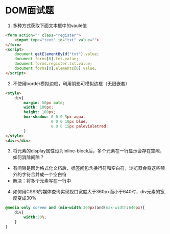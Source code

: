 # DOM面试题

1. 多种方式获取下面文本框中的vaule值

```html
<form action="" class="register">
	<input type="text" id="txt" value="">
</form>
<script>
	document.getElementById("txt").value;
	document.forms[0].tet.value;
	document.forms.register.txt.value;
	document.forms[0].elements[0].value;
</script>
```

2. 不使用border模拟边框，利用阴影可模拟边框（无限嵌套）

```html
<style>
    div{
		margin: 50px auto;
		width: 100px;
		height: 100px;
		box-shadow: 0 0 0 5px aqua,
				    0 0 0 10px blue,
				    0 0 0 15px palevioletred;
		}
</style>
<div></div>
```

3. 将元素的display属性设为inline-block后，多个元素在一行显示会存在空隙，如何消除间隙？

- 有间隙是因为格式化文档后，标签间包含换行符和空白符，浏览器会将这些额外的字符合并成一个空白符
- 解决：将多个元素写在一行中

4. 如何用CSS3的媒体查询实现视口宽度大于360px而小于640时，div元素的宽度变成30%

```css
@media only screen and (min-width:360px)and(max-width:640px){
    div{
        width:30%; 
    }
}
```

